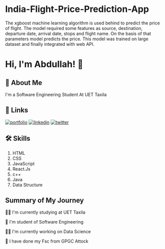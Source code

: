 # India-Flight-Price-Prediction-App
The xgboost machine learning algorithm is used behind to predict the price of flight. The model required some features as source, destination, departure date, arrival date, stops and flight name. On the basis of that parameters model predicts the price. This model was trained on large dataset and finally integrated with web API.
# Hi, I'm Abdullah! 👋


## 🚀 About Me
I'm a Software Engineering Student At UET Taxila


## 🔗 Links
[![portfolio](https://img.shields.io/badge/my_portfolio-000?style=for-the-badge&logo=ko-fi&logoColor=white)](https://github.com/khuraimasadi/)
[![linkedin](https://img.shields.io/badge/linkedin-0A66C2?style=for-the-badge&logo=linkedin&logoColor=white)](https://www.linkedin.com/)
[![twitter](https://img.shields.io/badge/twitter-1DA1F2?style=for-the-badge&logo=twitter&logoColor=white)](https://twitter.com/)


## 🛠 Skills
1. HTML
2. CSS
3. JavaScript
4. React.Js
5. c++
6. Java
7. Data Structure


## Summary of My Journey
👩‍💻 I'm currently studying at UET Taxila 

🧠 I'm student of Software Engineering

👯‍♀️ I'm currently working on Data Science 

🤔 I have done my Fsc from GPGC Attock
